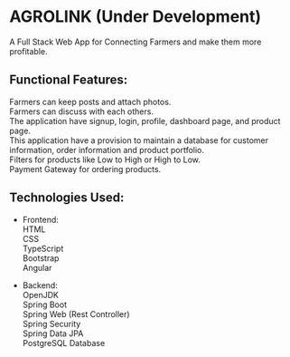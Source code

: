 # AGROLINK (Under Development)

A Full Stack Web App for Connecting Farmers and make them more profitable.

## Functional Features:
Farmers can keep posts and attach photos.  
Farmers can discuss with each others.  
The application have signup, login, profile, dashboard page, and product page.    
This application have a provision to maintain a database for customer information, order information and product portfolio.  
Filters for products like Low to High or High to Low.  
Payment Gateway for ordering products.  

## Technologies Used:
* Frontend:  
    HTML  
    CSS  
    TypeScript  
    Bootstrap  
    Angular  
  
* Backend:  
    OpenJDK  
    Spring Boot  
    Spring Web (Rest Controller)  
    Spring Security  
    Spring Data JPA  
    PostgreSQL Database  
  
